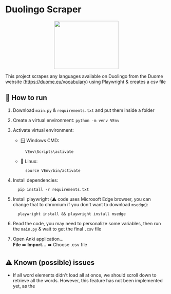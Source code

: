 # Duolingo Scraper
<center>
  <img src="https://i.postimg.cc/W14rPY3b/Duolingo-In-Love-With-Anki.png" width="200" height="150">
</center>

This project scrapes any languages available on Duolingo from the Duome website (https://duome.eu/vocabulary) using Playwright & creates a csv file



## 🔨 How to run 
1. Download `main.py` &amp; `requirements.txt` and put them inside a folder
2. Create a virtual environment: `python -m venv VEnv`
3. Activate virtual environment: 
    - 🪟 Windows CMD:
      
      ```
        VEnv\Scripts\activate
      ```
    - 🐧 Linux:
      
      ```
        source VEnv/bin/activate
      ```
4. Install dependencies:
   
   ```
     pip install -r requirements.txt
   ```
6. Install playwright (⚠️ code uses Microsoft Edge browser, you can change that to chromium if you don't want to download `msedge`):
   
   ```
     playwright install && playwright install msedge
   ```
8. Read the code, you may need to personalize some variables, then run the `main.py` &amp; wait to get the final `.csv` file
9. Open Anki application...  
     **File** ➡️ **Import...** ➡️ Choose .csv file

## ⚠️ Known (possible) issues
- If all word elements didn't load all at once, we should scroll down to retrieve all the words. However, this feature has not been implemented yet, as the 
